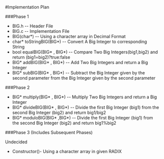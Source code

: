 #Implementation Plan

###Phase 1

* BIG.h -- Header File
* BIG.c -- Implementation File
* BIG(char*) -- Using a character array in Decimal Format
* char* toStringBIG(BIG*) -- Convert A Big Integer to corresponding String
* bool equalBIG(BIG* , BIG*) -- Compare Two Big Integers(big1,big2) and return (big1=big2)?true:false
* BIG* addBIG(BIG* , BIG*) -- Add Two Big Integers and return a Big Integer
* BIG* subBIG(BIG* , BIG*) -- Subtract the Big Integer given by the second parameter from the Big Integer given by the second parameter

###Phase 2

* BIG* multiply(BIG* , BIG*) -- Multiply Two Big Integers and return a Big Integer
* BIG* divideBIG(BIG* , BIG*) -- Divide the first Big Integer (big1) from the second Big Integer (big2) and return big1/big2 
* BIG* moduloBIG(BIG* ,BIG*) -- Divide the first Big Integer (big1) from the second Big Integer (big2) and return big1%big2 


###Phase 3 (Includes Subsequent Phases)

 Undecided 



















* Constructor()- Using a character array in given RADIX






